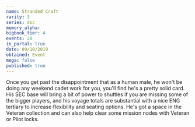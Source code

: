 ```yaml
---
name: Stranded Craft
rarity: 3
series: dsc
memory_alpha:
bigbook_tier: 4
events: 28
in_portal: true
date: 09/10/2019
obtained: Event
mega: false
published: true
---
```


Once you get past the disappointment that as a human male, he won't be doing any weekend cadet work for you, you'll find he's a pretty solid card. His SEC base will bring a bit of power to shuttles if you are missing some of the bigger players, and his voyage totals are substantial with a nice ENG tertiary to increase flexibility and seating options. He's got a space in the Veteran collection and can also help clear some mission nodes with Veteran or Pilot locks.
